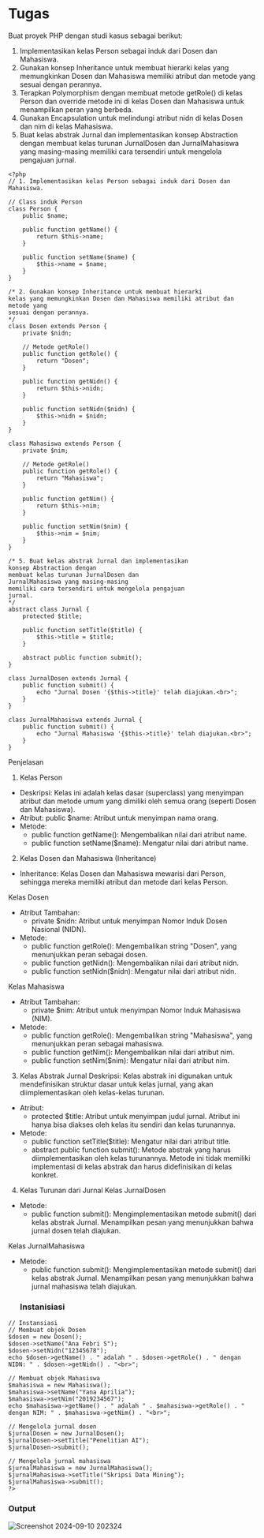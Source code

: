 # Tugas
Buat proyek PHP dengan studi kasus sebagai berikut: 
1. Implementasikan kelas Person sebagai induk dari Dosen dan Mahasiswa. 
2. Gunakan konsep Inheritance untuk membuat hierarki kelas yang memungkinkan 
Dosen dan Mahasiswa memiliki atribut dan metode yang sesuai dengan perannya. 
3. Terapkan Polymorphism dengan membuat metode getRole() di kelas Person dan 
override metode ini di kelas Dosen dan Mahasiswa untuk menampilkan peran yang 
berbeda. 
4. Gunakan Encapsulation untuk melindungi atribut nidn di kelas Dosen dan nim di 
kelas Mahasiswa. 
5. Buat kelas abstrak Jurnal dan implementasikan konsep Abstraction dengan 
membuat kelas turunan JurnalDosen dan JurnalMahasiswa yang masing-masing 
memiliki cara tersendiri untuk mengelola pengajuan jurnal. 
```
<?php
// 1. Implementasikan kelas Person sebagai induk dari Dosen dan Mahasiswa.

// Class induk Person
class Person {
    public $name;

    public function getName() {
        return $this->name;
    }

    public function setName($name) {
        $this->name = $name;
    }
}

/* 2. Gunakan konsep Inheritance untuk membuat hierarki 
kelas yang memungkinkan Dosen dan Mahasiswa memiliki atribut dan metode yang 
sesuai dengan perannya.
*/
class Dosen extends Person {
    private $nidn;

    // Metode getRole()
    public function getRole() {
        return "Dosen";
    }

    public function getNidn() {
        return $this->nidn;
    }

    public function setNidn($nidn) {
        $this->nidn = $nidn;
    }
}

class Mahasiswa extends Person {
    private $nim;

    // Metode getRole()
    public function getRole() {
        return "Mahasiswa";
    }

    public function getNim() {
        return $this->nim;
    }

    public function setNim($nim) {
        $this->nim = $nim;
    }
}

/* 5. Buat kelas abstrak Jurnal dan implementasikan 
konsep Abstraction dengan
membuat kelas turunan JurnalDosen dan 
JurnalMahasiswa yang masing-masing
memiliki cara tersendiri untuk mengelola pengajuan 
jurnal.
*/
abstract class Jurnal {
    protected $title;

    public function setTitle($title) {
        $this->title = $title;
    }

    abstract public function submit();
}

class JurnalDosen extends Jurnal {
    public function submit() {
        echo "Jurnal Dosen '{$this->title}' telah diajukan.<br>";
    }
}

class JurnalMahasiswa extends Jurnal {
    public function submit() {
        echo "Jurnal Mahasiswa '{$this->title}' telah diajukan.<br>";
    }
}
```
Penjelasan

1. Kelas Person
- Deskripsi: Kelas ini adalah kelas dasar (superclass) yang menyimpan atribut dan metode umum yang dimiliki oleh semua orang (seperti Dosen dan Mahasiswa).
- Atribut:
public $name: Atribut untuk menyimpan nama orang.
- Metode:
    - public function getName(): Mengembalikan nilai dari atribut name.
    - public function setName($name): Mengatur nilai dari atribut name.
2. Kelas Dosen dan Mahasiswa (Inheritance)
- Inheritance: Kelas Dosen dan Mahasiswa mewarisi dari Person, sehingga mereka memiliki atribut dan metode dari kelas Person.


Kelas Dosen
- Atribut Tambahan:
    - private $nidn: Atribut untuk menyimpan Nomor Induk Dosen Nasional (NIDN).
- Metode:
    - public function getRole(): Mengembalikan string "Dosen", yang menunjukkan peran sebagai dosen.
    - public function getNidn(): Mengembalikan nilai dari atribut nidn.
    - public function setNidn($nidn): Mengatur nilai dari atribut nidn.

Kelas Mahasiswa
- Atribut Tambahan:
    - private $nim: Atribut untuk menyimpan Nomor Induk Mahasiswa (NIM).
- Metode:
    - public function getRole(): Mengembalikan string "Mahasiswa", yang menunjukkan peran sebagai mahasiswa.
    - public function getNim(): Mengembalikan nilai dari atribut nim.
    - public function setNim($nim): Mengatur nilai dari atribut nim.
      
3. Kelas Abstrak Jurnal
Deskripsi: Kelas abstrak ini digunakan untuk mendefinisikan struktur dasar untuk kelas jurnal, yang akan diimplementasikan oleh kelas-kelas turunan.

- Atribut:
    - protected $title: Atribut untuk menyimpan judul jurnal. Atribut ini hanya bisa diakses oleh kelas itu sendiri dan kelas turunannya.
- Metode:
    - public function setTitle($title): Mengatur nilai dari atribut title.
    - abstract public function submit(): Metode abstrak yang harus diimplementasikan oleh kelas turunannya. Metode ini tidak memiliki implementasi di kelas abstrak dan harus didefinisikan di kelas konkret.
4. Kelas Turunan dari Jurnal
Kelas JurnalDosen
- Metode:
    - public function submit(): Mengimplementasikan metode submit() dari kelas abstrak Jurnal. Menampilkan pesan yang menunjukkan bahwa jurnal dosen telah diajukan.
      
Kelas JurnalMahasiswa
- Metode:
    - public function submit(): Mengimplementasikan metode submit() dari kelas abstrak Jurnal. Menampilkan pesan yang menunjukkan bahwa jurnal mahasiswa telah diajukan.
  ### Instanisiasi
```
// Instansiasi
// Membuat objek Dosen
$dosen = new Dosen();
$dosen->setName("Ana Febri S");
$dosen->setNidn("12345678");
echo $dosen->getName() . " adalah " . $dosen->getRole() . " dengan NIDN: " . $dosen->getNidn() . "<br>";

// Membuat objek Mahasiswa
$mahasiswa = new Mahasiswa();
$mahasiswa->setName("Yana Aprilia");
$mahasiswa->setNim("2019234567");
echo $mahasiswa->getName() . " adalah " . $mahasiswa->getRole() . " dengan NIM: " . $mahasiswa->getNim() . "<br>";

// Mengelola jurnal dosen
$jurnalDosen = new JurnalDosen();
$jurnalDosen->setTitle("Penelitian AI");
$jurnalDosen->submit();

// Mengelola jurnal mahasiswa
$jurnalMahasiswa = new JurnalMahasiswa();
$jurnalMahasiswa->setTitle("Skripsi Data Mining");
$jurnalMahasiswa->submit();
?>
```

  ### Output
  ![Screenshot 2024-09-10 202324](https://github.com/user-attachments/assets/7752dffc-1619-43e7-9476-734eea08dedd)

